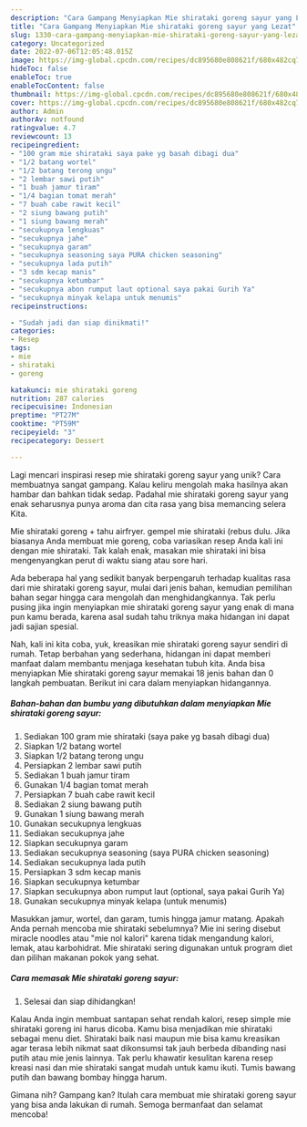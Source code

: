 ```yaml
---
description: "Cara Gampang Menyiapkan Mie shirataki goreng sayur yang Lezat"
title: "Cara Gampang Menyiapkan Mie shirataki goreng sayur yang Lezat"
slug: 1330-cara-gampang-menyiapkan-mie-shirataki-goreng-sayur-yang-lezat
category: Uncategorized
date: 2022-07-06T12:05:48.015Z
image: https://img-global.cpcdn.com/recipes/dc895680e808621f/680x482cq70/mie-shirataki-goreng-sayur-foto-resep-utama.jpg
hideToc: false
enableToc: true
enableTocContent: false
thumbnail: https://img-global.cpcdn.com/recipes/dc895680e808621f/680x482cq70/mie-shirataki-goreng-sayur-foto-resep-utama.jpg
cover: https://img-global.cpcdn.com/recipes/dc895680e808621f/680x482cq70/mie-shirataki-goreng-sayur-foto-resep-utama.jpg
author: Admin
authorAv: notfound
ratingvalue: 4.7
reviewcount: 13
recipeingredient:
- "100 gram mie shirataki saya pake yg basah dibagi dua"
- "1/2 batang wortel"
- "1/2 batang terong ungu"
- "2 lembar sawi putih"
- "1 buah jamur tiram"
- "1/4 bagian tomat merah"
- "7 buah cabe rawit kecil"
- "2 siung bawang putih"
- "1 siung bawang merah"
- "secukupnya lengkuas"
- "secukupnya jahe"
- "secukupnya garam"
- "secukupnya seasoning saya PURA chicken seasoning"
- "secukupnya lada putih"
- "3 sdm kecap manis"
- "secukupnya ketumbar"
- "secukupnya abon rumput laut optional saya pakai Gurih Ya"
- "secukupnya minyak kelapa untuk menumis"
recipeinstructions:

- "Sudah jadi dan siap dinikmati!"
categories:
- Resep
tags:
- mie
- shirataki
- goreng

katakunci: mie shirataki goreng 
nutrition: 287 calories
recipecuisine: Indonesian
preptime: "PT27M"
cooktime: "PT59M"
recipeyield: "3"
recipecategory: Dessert

---
```





Lagi mencari inspirasi resep mie shirataki goreng sayur yang unik? Cara membuatnya sangat gampang. Kalau keliru mengolah maka hasilnya akan hambar dan bahkan tidak sedap. Padahal mie shirataki goreng sayur yang enak seharusnya punya aroma dan cita rasa yang bisa memancing selera Kita.





Mie shirataki goreng + tahu airfryer. gempel mie shirataki (rebus dulu. Jika biasanya Anda membuat mie goreng, coba variasikan resep Anda kali ini dengan mie shirataki. Tak kalah enak, masakan mie shirataki ini bisa mengenyangkan perut di waktu siang atau sore hari.

Ada beberapa hal yang sedikit banyak berpengaruh terhadap kualitas rasa dari mie shirataki goreng sayur, mulai dari jenis bahan, kemudian pemilihan bahan segar hingga cara mengolah dan menghidangkannya. Tak perlu pusing jika ingin menyiapkan mie shirataki goreng sayur yang enak di mana pun kamu berada, karena asal sudah tahu triknya maka hidangan ini dapat jadi sajian spesial.






Nah, kali ini kita coba, yuk, kreasikan mie shirataki goreng sayur sendiri di rumah. Tetap berbahan yang sederhana, hidangan ini dapat memberi manfaat dalam membantu menjaga kesehatan tubuh kita. Anda bisa menyiapkan Mie shirataki goreng sayur memakai 18 jenis bahan dan 0 langkah pembuatan. Berikut ini cara dalam menyiapkan hidangannya.

<!--inarticleads1-->

##### Bahan-bahan dan bumbu yang dibutuhkan dalam menyiapkan Mie shirataki goreng sayur:

1. Sediakan 100 gram mie shirataki (saya pake yg basah dibagi dua)
1. Siapkan 1/2 batang wortel
1. Siapkan 1/2 batang terong ungu
1. Persiapkan 2 lembar sawi putih
1. Sediakan 1 buah jamur tiram
1. Gunakan 1/4 bagian tomat merah
1. Persiapkan 7 buah cabe rawit kecil
1. Sediakan 2 siung bawang putih
1. Gunakan 1 siung bawang merah
1. Gunakan secukupnya lengkuas
1. Sediakan secukupnya jahe
1. Siapkan secukupnya garam
1. Sediakan secukupnya seasoning (saya PURA chicken seasoning)
1. Sediakan secukupnya lada putih
1. Persiapkan 3 sdm kecap manis
1. Siapkan secukupnya ketumbar
1. Siapkan secukupnya abon rumput laut (optional, saya pakai Gurih Ya)
1. Gunakan secukupnya minyak kelapa (untuk menumis)


Masukkan jamur, wortel, dan garam, tumis hingga jamur matang. Apakah Anda pernah mencoba mie shirataki sebelumnya? Mie ini sering disebut miracle noodles atau &#34;mie nol kalori&#34; karena tidak mengandung kalori, lemak, atau karbohidrat. Mie shirataki sering digunakan untuk program diet dan pilihan makanan pokok yang sehat. 

<!--inarticleads2-->

##### Cara memasak Mie shirataki goreng sayur:


1. Selesai dan siap dihidangkan!

Kalau Anda ingin membuat santapan sehat rendah kalori, resep simple mie shirataki goreng ini harus dicoba. Kamu bisa menjadikan mie shirataki sebagai menu diet. Shirataki baik nasi maupun mie bisa kamu kreasikan agar terasa lebih nikmat saat dikonsumsi tak jauh berbeda dibanding nasi putih atau mie jenis lainnya. Tak perlu khawatir kesulitan karena resep kreasi nasi dan mie shirataki sangat mudah untuk kamu ikuti. Tumis bawang putih dan bawang bombay hingga harum. 

Gimana nih? Gampang kan? Itulah cara membuat mie shirataki goreng sayur yang bisa anda lakukan di rumah. Semoga bermanfaat dan selamat mencoba!
